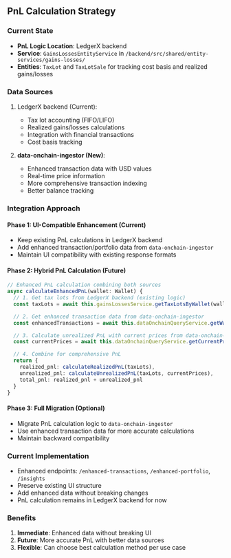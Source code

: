 ## PnL Calculation Strategy

### Current State
- **PnL Logic Location**: LedgerX backend
- **Service**: `GainsLossesEntityService` in `/backend/src/shared/entity-services/gains-losses/`
- **Entities**: `TaxLot` and `TaxLotSale` for tracking cost basis and realized gains/losses

### Data Sources
1. LedgerX backend (Current):
   - Tax lot accounting (FIFO/LIFO)
   - Realized gains/losses calculations
   - Integration with financial transactions
   - Cost basis tracking

2. **data-onchain-ingestor (New)**:
   - Enhanced transaction data with USD values
   - Real-time price information
   - More comprehensive transaction indexing
   - Better balance tracking

### Integration Approach

#### Phase 1: UI-Compatible Enhancement (Current)
- Keep existing PnL calculations in LedgerX backend
- Add enhanced transaction/portfolio data from `data-onchain-ingestor`
- Maintain UI compatibility with existing response formats

#### Phase 2: Hybrid PnL Calculation (Future)
```typescript
// Enhanced PnL calculation combining both sources
async calculateEnhancedPnL(wallet: Wallet) {
  // 1. Get tax lots from LedgerX backend (existing logic)
  const taxLots = await this.gainsLossesService.getTaxLotsByWallet(wallet.id)

  // 2. Get enhanced transaction data from data-onchain-ingestor
  const enhancedTransactions = await this.dataOnchainQueryService.getWalletTransactionHistory(...)

  // 3. Calculate unrealized PnL with current prices from data-onchain-ingestor
  const currentPrices = await this.dataOnchainQueryService.getCurrentPrices(...)

  // 4. Combine for comprehensive PnL
  return {
    realized_pnl: calculateRealizedPnL(taxLots),
    unrealized_pnl: calculateUnrealizedPnL(taxLots, currentPrices),
    total_pnl: realized_pnl + unrealized_pnl
  }
}
```

#### Phase 3: Full Migration (Optional)
- Migrate PnL calculation logic to `data-onchain-ingestor`
- Use enhanced transaction data for more accurate calculations
- Maintain backward compatibility

### Current Implementation
- Enhanced endpoints: `/enhanced-transactions`, `/enhanced-portfolio`, `/insights`
- Preserve existing UI structure
- Add enhanced data without breaking changes
- PnL calculation remains in LedgerX backend for now

### Benefits
1. **Immediate**: Enhanced data without breaking UI
2. **Future**: More accurate PnL with better data sources
3. **Flexible**: Can choose best calculation method per use case
